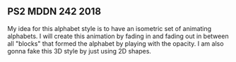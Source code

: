 ## PS2 MDDN 242 2018


My idea for this alphabet style is to have an isometric set of animating alphabets.
 I will create this animation by fading in and fading out in between 
all "blocks" that formed the alphabet by playing with the opacity. 
I am also gonna fake this 3D style by just using 2D shapes.
